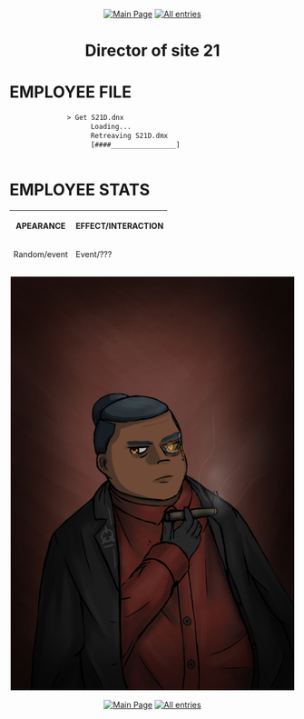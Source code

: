 <p align=center>    <a href="../../../">
    <img src="https://img.shields.io/badge/GO_TO-MAIN_PAGE-ffffff?style=for-the-badge&labelColor=000000&color=ffffff" title="Main Page" style="cursor: pointer;"/></a>
<a href="../../tree">
    <img src="https://img.shields.io/badge/GO_TO-ALL_ENTRIES-ffffff?style=for-the-badge&labelColor=000000&color=ffffff" title="All entries" style="cursor: pointer;"></a>
</p>
<h1 align="center" id="name">Director of site 21</h1>
<h1>EMPLOYEE FILE</h1>
<div class="language-plaintext highlighter-rouge">
    <div class="highlight">
        <pre class="highlight">
            <code>&gt; Get S21D.dnx
                    Loading...
                    Retreaving S21D.dmx
                    [####________________]</code>
        </pre>
    </div>
</div>

<h1 >EMPLOYEE STATS</h1>
<table>
    <thead>
        <tr>
            <th>
                <p>
                    APEARANCE
                </p>
            </th>
            <th>
                <p>
                    EFFECT/INTERACTION
                </p>
            </th>
        </tr>
    </thead>
    <thead>
        <tr>
            <td>
                <p>
                    Random/event
                </p>
            </td>
            <td>
                <p>
                    Event/???
                </p>
            </td>
        </tr>
    </thead>
</table>
<p align="center">
    <img src="../../../assets/images/characters/Director_Zone_21.jpg" title="Director of site 21" width="500"/>
</p>
<p align=center>    <a href="../../../">
    <img src="https://img.shields.io/badge/GO_TO-MAIN_PAGE-ffffff?style=for-the-badge&labelColor=000000&color=ffffff" title="Main Page" style="cursor: pointer;"/></a>
<a href="../../tree">
    <img src="https://img.shields.io/badge/GO_TO-ALL_ENTRIES-ffffff?style=for-the-badge&labelColor=000000&color=ffffff" title="All entries" style="cursor: pointer;"></a>
</p>